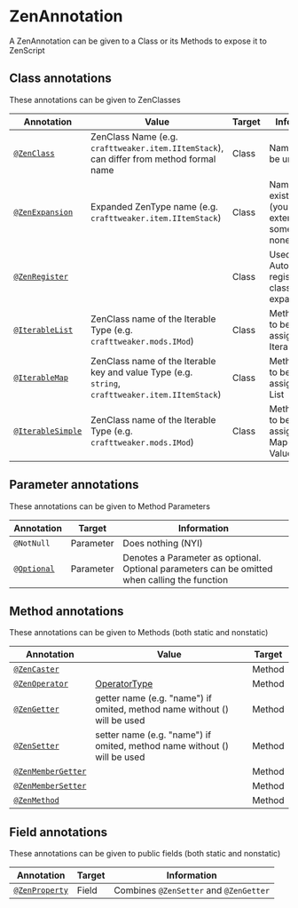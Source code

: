 # ZenAnnotation

A ZenAnnotation can be given to a Class or its Methods to expose it to ZenScript

## Class annotations

These annotations can be given to ZenClasses

| Annotation                                 | Value                                                                                            | Target | Information                                                       |
|--------------------------------------------|--------------------------------------------------------------------------------------------------|--------|-------------------------------------------------------------------|
| [`@ZenClass`](Annotation_ZenClass)         | ZenClass Name (e.g. `crafttweaker.item.IItemStack`), can differ from method formal name          | Class  | Name has to be unique                                             |
| [`@ZenExpansion`](Annotation_ZenExpansion) | Expanded ZenType name (e.g. `crafttweaker.item.IItemStack`)                                      | Class  | Name has to exist already (you cant extend something nonexistant) |
| [`@ZenRegister`](Annotation_ZenRegister)   |                                                                                                  | Class  | Used to Automatically register the class or expansion             |
| [`@IterableList`](Annotation_Iterable)     | ZenClass name of the Iterable Type (e.g. `crafttweaker.mods.IMod`)                               | Class  | Method needs to be assignable to Iterable<Type>                   |
| [`@IterableMap`](Annotation_Iterable)      | ZenClass name of the Iterable key and value Type (e.g. `string`, `crafttweaker.item.IItemStack`) | Class  | Method needs to be assignable to List<Type>                       |
| [`@IterableSimple`](Annotation_Iterable)   | ZenClass name of the Iterable Type (e.g. `crafttweaker.mods.IMod`)                               | Class  | Method needs to be assignable to Map<KeyType, ValueType>          |


## Parameter annotations

These annotations can be given to Method Parameters

| Annotation                         | Target    | Information                                                                                   |
|------------------------------------|-----------|-----------------------------------------------------------------------------------------------|
| `@NotNull`                         | Parameter | Does nothing (NYI)                                                                            |
| [`@Optional`](Annotation_Optional) | Parameter | Denotes a Parameter as optional. Optional parameters can be omitted when calling the function |


## Method annotations

These annotations can be given to Methods (both static and nonstatic)

| Annotation                                                        | Value                                                                    | Target |
|-------------------------------------------------------------------|--------------------------------------------------------------------------|--------|
| [`@ZenCaster`](/Dev_Area/ZenAnnotations/Annotation_ZenCaster)     |                                                                          | Method |
| [`@ZenOperator`](/Dev_Area/ZenAnnotations/Annotation_ZenOperator) | [OperatorType](/Dev_Area/ZenOperators)                                   | Method |
| [`@ZenGetter`](/Dev_Area/ZenAnnotations/ZenMember)                | getter name (e.g. "name") if omited, method name without () will be used | Method |
| [`@ZenSetter`](/Dev_Area/ZenAnnotations/ZenMember)                | setter name (e.g. "name") if omited, method name without () will be used | Method |
| [`@ZenMemberGetter`](/Dev_Area/ZenAnnotations/ZenMember)          |                                                                          | Method |
| [`@ZenMemberSetter`](/Dev_Area/ZenAnnotations/ZenMember)          |                                                                          | Method |
| [`@ZenMethod`](/Dev_Area/ZenAnnotations/Annotation_ZenMethod)     |                                                                          | Method |


## Field annotations

These annotations can be given to public fields (both static and nonstatic)

| Annotation                                           | Target | Information                            |
|------------------------------------------------------|--------|----------------------------------------|
| [`@ZenProperty`](/Dev_Area/ZenAnnotations/ZenMember) | Field  | Combines `@ZenSetter` and `@ZenGetter` |